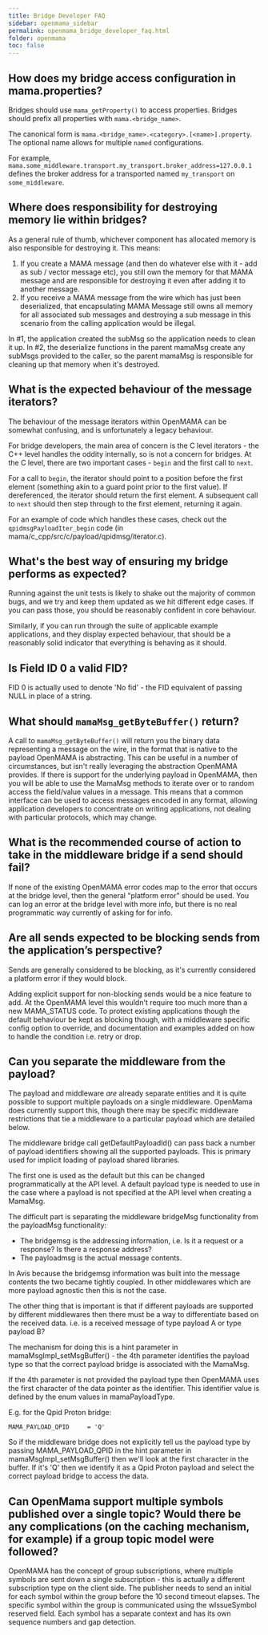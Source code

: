 ```yaml
---
title: Bridge Developer FAQ
sidebar: openmama_sidebar
permalink: openmama_bridge_developer_faq.html
folder: openmama
toc: false
---
```

## How does my bridge access configuration in mama.properties?

Bridges should use `mama_getProperty()` to access properties. Bridges should prefix all properties with `mama.<bridge_name>`.

The canonical form is `mama.<bridge_name>.<category>.[<name>].property`. The optional name allows for multiple `named` configurations. 

For example, `mama.some_middleware.transport.my_transport.broker_address=127.0.0.1` defines the broker address for a transported named `my_transport` on `some_middleware`.

## Where does responsibility for destroying memory lie within bridges?

As a general rule of thumb, whichever component has allocated memory is also responsible for destroying it. This means:

1. If you create a MAMA message (and then do whatever else with it - add as sub / vector message etc), you still own the memory for that MAMA message and are responsible for destroying it even after adding it to another message.
2. If you receive a MAMA message from the wire which has just been deserialized, that encapsulating MAMA Message still owns all memory for all associated sub messages and destroying a sub message in this scenario from the calling application would be illegal.

In #1, the application created the subMsg so the application needs to clean it up.
In #2, the deserialize functions in the parent mamaMsg create any subMsgs provided to the caller, so the parent mamaMsg is responsible for cleaning up that memory when it's destroyed.

## What is the expected behaviour of the message iterators?

The behaviour of the message iterators within OpenMAMA can be somewhat confusing, and is unfortunately a legacy behaviour. 

For bridge developers, the main area of concern is the C level iterators - the C++ level handles the oddity internally, so is not a concern for bridges. At the C level, there are two important cases - `begin` and the first call to `next`.

For a call to `begin`, the iterator should point to a position before the first element (something akin to a guard point prior to the first value). If dereferenced, the iterator should return the first element. A subsequent call to `next` should then step through to the first element, returning it again. 

For an example of code which handles these cases, check out the `qpidmsgPayloadIter_begin` code (in mama/c_cpp/src/c/payload/qpidmsg/iterator.c).

## What's the best way of ensuring my bridge performs as expected?

Running against the unit tests is likely to shake out the majority of common bugs, and we try and keep them updated as we hit different edge cases. If you can pass those, you should be reasonably confident in core behaviour. 

Similarly, if you can run through the suite of applicable example applications, and they display expected behaviour, that should be a reasonably solid indicator that everything is behaving as it should.

## Is Field ID 0 a valid FID?

FID 0 is actually used to denote 'No fid' - the FID equivalent of passing NULL in place of a string.

## What should `mamaMsg_getByteBuffer()` return?

A call to `mamaMsg_getByteBuffer()` will return you the binary data representing a message on the wire, in the format that is native to the payload OpenMAMA is abstracting. This can be useful in a number of circumstances, but isn't really leveraging the abstraction OpenMAMA provides. If there is support for the underlying payload in OpenMAMA, then you will be able to use the MamaMsg methods to iterate over or to random access the field/value values in a message. This means that a common interface can be used to access messages encoded in any format, allowing application developers to concentrate on writing applications, not dealing with particular protocols, which may change.

## What is the recommended course of action to take in the middleware bridge if a send should fail?

If none of the existing OpenMAMA error codes map to the error that occurs at the bridge level, then the general "platform error" should be used. You can log an error at the bridge level with more info, but there is no real programmatic way currently of asking for for info.

## Are all sends expected to be blocking sends from the application’s perspective?

Sends are generally considered to be blocking, as it's currently considered a platform error if they would block.

Adding explicit support for non-blocking sends would be a nice feature to add. At the OpenMAMA level this wouldn't require too much more than a new MAMA_STATUS code. To protect existing applications though the default behaviour be kept as blocking though, with a middleware specific config option to override, and documentation and examples added on how to handle the condition i.e. retry or drop.

## Can you separate the middleware from the payload?

The payload and middleware *are* already separate entities and it is quite possible to support multiple payloads on a single middleware.
OpenMama does currently support this, though there may be specific middleware restrictions that tie a middleware to a particular payload which are detailed below.

The middleware bridge call getDefaultPayloadId() can pass back a number of payload identifiers showing all the supported payloads. This is primary used for implicit loading of payload shared libraries.

The first one is used as the default but this can be changed programmatically at the API level. A default payload type is needed to use in the case where a payload is not specified at the API level when creating a MamaMsg.

The difficult part is separating the middleware bridgeMsg functionality from the payloadMsg functionality:

* The bridgemsg is the addressing information, i.e. Is it a request or a response? Is there a response address?
* The payloadmsg is the actual message contents.

In Avis because the bridgemsg information was built into the message contents the two became tightly coupled. In other middlewares which are more payload agnostic then this is not the case.

The other thing that is important is that if different payloads are supported by different middlewares then there must be a way to differentiate based on the received data. i.e. is a received message of type payload A or type payload B?

The mechanism for doing this is a hint parameter in mamaMsgImpl_setMsgBuffer() - the 4th parameter identifies the payload type so that the correct payload bridge is associated with the MamaMsg.

If the 4th parameter is not provided the payload type then OpenMAMA uses the first character of the data pointer as the identifier. This identifier value is defined by the enum values in mamaPayloadType.

E.g. for the Qpid Proton bridge:

    MAMA_PAYLOAD_QPID     = 'Q'

So if the middleware bridge does not explicitly tell us the payload type by passing MAMA_PAYLOAD_QPID in the hint parameter in mamaMsgImpl_setMsgBuffer() then we'll look at the first character in the buffer. If it's 'Q' then we identify it as a Qpid Proton payload and select the correct payload bridge to access the data.

## Can OpenMama support multiple symbols published over a single topic?  Would there be any complications (on the caching mechanism, for example) if a group topic model were followed?

OpenMAMA has the concept of group subscriptions, where multiple symbols are sent down a single subscription - this is actually a different subscription type on the client side. The publisher needs to send an initial for each symbol within the group before the 10 second timeout elapses. The specific symbol within the group is communicated using the wIssueSymbol reserved field. Each symbol has a separate context and has its own sequence numbers and gap detection.
